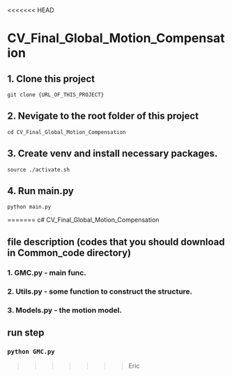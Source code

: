 <<<<<<< HEAD
# CV_Final_Global_Motion_Compensation


## 1. Clone this project
```
git clone {URL_OF_THIS_PROJECT}
```

## 2. Nevigate to the root folder of this project
```
cd CV_Final_Global_Motion_Compensation
```

## 3. Create venv and install necessary packages.
```
source ./activate.sh
```

## 4. Run main.py
```
python main.py
```
=======
c# CV_Final_Global_Motion_Compensation
## file description (codes that you should download in Common_code directory)
### 1. GMC.py - main func.
### 2. Utils.py - some function to construct the structure.
### 3. Models.py - the motion model.
## run step
### ```python GMC.py```
>>>>>>> Eric

